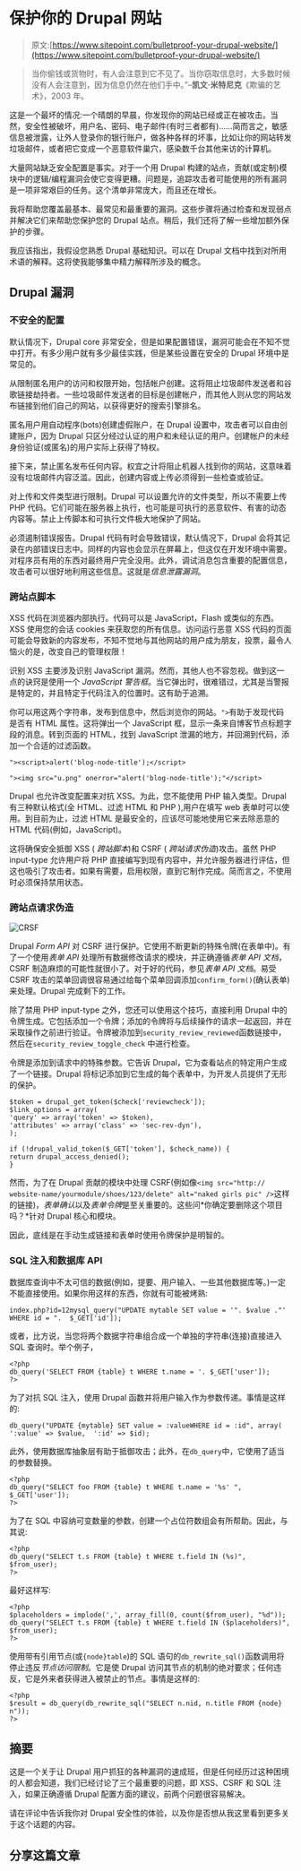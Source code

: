 # 保护你的 Drupal 网站

> 原文:[https://www.sitepoint.com/bulletproof-your-drupal-website/](https://www.sitepoint.com/bulletproof-your-drupal-website/)

> 当你偷钱或货物时，有人会注意到它不见了。当你窃取信息时，大多数时候没有人会注意到，因为信息仍然在他们手中。”–**凯文·米特尼克**《欺骗的艺术》，2003 年。

这是一个最坏的情况:一个晴朗的早晨，你发现你的网站已经或正在被攻击。当然，安全性被破坏，用户名、密码、电子邮件(有时三者都有)……简而言之，敏感信息被泄露，让外人登录你的银行账户，做各种各样的坏事，比如让你的网站转发垃圾邮件，或者把它变成一个恶意软件巢穴，感染数千台其他来访的计算机。

大量网站缺乏安全配置是事实。对于一个用 Drupal 构建的站点，贡献(或定制)模块中的逻辑/编程漏洞会使它变得更糟。问题是，追踪攻击者可能使用的所有漏洞是一项非常艰巨的任务。这个清单非常庞大，而且还在增长。

我将帮助您覆盖最基本、最常见和最重要的漏洞。这些步骤将通过检查和发现弱点并解决它们来帮助您保护您的 Drupal 站点。稍后，我们还将了解一些增加额外保护的步骤。

我应该指出，我假设您熟悉 Drupal 基础知识。可以在 Drupal 文档中找到对所用术语的解释。这将使我能够集中精力解释所涉及的概念。

## Drupal 漏洞

### 不安全的配置

默认情况下，Drupal core 非常安全，但是如果配置错误，漏洞可能会在不知不觉中打开。有多少用户就有多少最佳实践，但是某些设置在安全的 Drupal 环境中是常见的。

从限制匿名用户的访问和权限开始，包括帐户创建。这将阻止垃圾邮件发送者和谷歌链接劫持者。一些垃圾邮件发送者的目标是创建帐户，而其他人则从您的网站发布链接到他们自己的网站，以获得更好的搜索引擎排名。

匿名用户用自动程序(bots)创建虚假账户，在 Drupal 设置中，攻击者可以自由创建账户，因为 Drupal 只区分经过认证的用户和未经认证的用户。创建帐户的未经身份验证(或匿名)的用户实际上获得了特权。

接下来，禁止匿名发布任何内容。权宜之计将阻止机器人找到你的网站，这意味着没有垃圾邮件内容泛滥。因此，创建内容或上传必须得到一些检查或验证。

对上传和文件类型进行限制。Drupal 可以设置允许的文件类型，所以不需要上传 PHP 代码。它们可能在服务器上执行，也可能是可执行的恶意软件、有害的动态内容等。禁止上传脚本和可执行文件极大地保护了网站。

必须遏制错误报告。Drupal 代码有时会导致错误，默认情况下，Drupal 会将其记录在内部错误日志中。同样的内容也会显示在屏幕上，但这仅在开发环境中需要。对程序员有用的东西对最终用户完全没用。此外，调试消息包含重要的配置信息，攻击者可以很好地利用这些信息。这就是*信息泄露漏洞*。

### 跨站点脚本

XSS 代码在浏览器内部执行。代码可以是 JavaScript，Flash 或类似的东西。XSS 使用您的会话 cookies 来获取您的所有信息。访问运行恶意 XSS 代码的页面可能会导致新的内容发布，不知不觉地与其他网站的用户成为朋友，投票，最令人恼火的是，改变自己的管理权限！

识别 XSS 主要涉及识别 JavaScript 漏洞。然而，其他人也不容忽视。做到这一点的诀窍是使用一个 *JavaScript 警告框*。当它弹出时，很难错过，尤其是当警报是特定的，并且特定于代码注入的位置时。这有助于追溯。

你可以用这两个字符串，发布到信息中，然后浏览你的网站。`">`有助于发现代码是否有 HTML 属性。这将弹出一个 JavaScript 框，显示一条来自博客节点标题字段的消息。转到页面的 HTML，找到 JavaScript 泄漏的地方，并回溯到代码，添加一个合适的过滤函数。

`"><script>alert('blog-node-title');</script>`

`"><img src="u.png" onerror="alert('blog-node-title');"</script>`

Drupal 也允许改变配置来对抗 XSS。为此，您不能使用 PHP 输入类型。Drupal 有三种默认格式(全 HTML、过滤 HTML 和 PHP ),用户在填写 web 表单时可以使用。到目前为止，过滤 HTML 是最安全的，应该尽可能地使用它来去除恶意的 HTML 代码(例如，JavaScript)。

这将确保安全抵御 XSS ( *跨站脚本*)和 CSRF ( *跨站请求伪造*)攻击。虽然 PHP input-type 允许用户将 PHP 直接编写到现有内容中，并允许服务器进行评估，但这也吸引了攻击者。如果有需要，启用权限，直到它制作完成。简而言之，不使用时必须保持禁用状态。

### 跨站点请求伪造

![CRSF](../Images/f637b69c9f0dce8fe71464fd4da42b7f.png)

Drupal *Form API* 对 CSRF 进行保护。它使用不断更新的特殊令牌(在表单中)。有了一个使用*表单 API* 处理所有数据修改请求的模块，并正确遵循*表单 API 文档*，CSRF 制造麻烦的可能性就很小了。对于好的代码，参见*表单 API 文档*。易受 CSRF 攻击的菜单回调很容易通过给每个菜单回调添加`confirm_form()`(确认表单)来处理。Drupal 完成剩下的工作。

除了禁用 PHP input-type 之外，您还可以使用这个技巧，直接利用 Drupal 中的令牌生成。它包括添加一个令牌；添加的令牌将与后续操作的请求一起返回，并在采取操作之前进行验证。令牌被添加到`security_review_reviewed`函数链接中，然后在`security_review_toggle_check` 中进行检查。

令牌是添加到请求中的特殊参数。它告诉 Drupal，它为查看站点的特定用户生成了一个链接。Drupal 将标记添加到它生成的每个表单中，为开发人员提供了无形的保护。

```
$token = drupal_get_token($check['reviewcheck']);
$link_options = array(
'query' => array('token' => $token),
'attributes' => array('class' => 'sec-rev-dyn'),
);
```

```
if (!drupal_valid_token($_GET['token'], $check_name)) {
return drupal_access_denied();
}
```

然而，为了在 Drupal 贡献的模块中处理 CSRF(例如像`<img src="http:// website-name/yourmodule/shoes/123/delete" alt="naked girls pic" />`这样的链接)，*表单确认*以及*表单令牌*是至关重要的。这些问*你确定要删除这个项目吗？*针对 Drupal 核心和模块。

因此，底线是在手动生成链接和表单时使用令牌保护是明智的。

### SQL 注入和数据库 API

数据库查询中不太可信的数据(例如，提要、用户输入、一些其他数据库等。)一定不能直接使用。如果你用这样的东西，你就有可能被烤熟:

`index.php?id=12mysql_query("UPDATE mytable SET value = '". $value ."' WHERE id = ".  $_GET['id']);`

或者，比方说，当您将两个数据字符串组合成一个单独的字符串(连接)直接进入 SQL 查询时。举个例子，

```
<?php
db_query('SELECT FROM {table} t WHERE t.name = '. $_GET['user']);
?>
```

为了对抗 SQL 注入，使用 Drupal 函数并将用户输入作为参数传递。事情是这样的:

`db_query("UPDATE {mytable} SET value = :valueWHERE id = :id", array(  ':value' => $value,  ':id' => $id);`

此外，使用数据库抽象层有助于抵御攻击；此外，在`db_query`中，它使用了适当的参数替换。

```
<?php
db_query("SELECT foo FROM {table} t WHERE t.name = '%s' ", $_GET['user']);
?>
```

为了在 SQL 中容纳可变数量的参数，创建一个占位符数组会有所帮助。因此，与其说:

```
<?php
db_query("SELECT t.s FROM {table} t WHERE t.field IN (%s)", $from_user);
?>
```

最好这样写:

```
<?php
$placeholders = implode(',', array_fill(0, count($from_user), "%d"));
db_query("SELECT t.s FROM {table} t WHERE t.field IN ($placeholders)", $from_user);
?>
```

使用带有引用节点(或`{node}table`)的 SQL 语句的`db_rewrite_sql()`函数调用将停止违反*节点访问限制*。它是使 Drupal 访问其节点的机制的绝对要求；任何违反，它是外来者获得进入被禁止的节点。事情是这样的:

```
<?php
$result = db_query(db_rewrite_sql("SELECT n.nid, n.title FROM {node} n"));
?>
```

## 摘要

这是一个关于让 Drupal 用户抓狂的各种漏洞的速成班，但是任何经历过这种困境的人都会知道，我们已经讨论了三个最重要的问题，即 XSS、CSRF 和 SQL 注入，如果正确遵循 Drupal 配置方面的建议，前两个问题很容易解决。

请在评论中告诉我你对 Drupal 安全性的体验，以及你是否想从我这里看到更多关于这个话题的内容。

## 分享这篇文章
